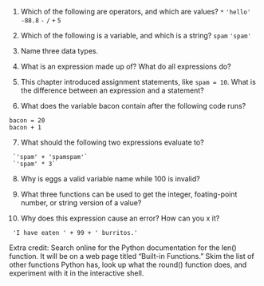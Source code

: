 1. Which of the following are operators, and which are values?
`*`
`'hello'`
`-88.8`
`-`
`/`
`+`
`5`

2. Which of the following is a variable, and which is a string?
`spam`
`'spam'`

3. Name three data types.

4. What is an expression made up of? What do all expressions do?

5. This chapter introduced assignment statements, like `spam = 10`. What is the difference between an expression and a statement?

6. What does the variable bacon contain after the following code runs?
```
bacon = 20
bacon + 1
```

7. What should the following two expressions evaluate to?
```
 `'spam' + 'spamspam'`
 `'spam' * 3`
```

8. Why is eggs a valid variable name while 100 is invalid?

9. What three functions can be used to get the integer, foating-point number, or string version of a value?

10. Why does this expression cause an error? How can you  x it?
```
 'I have eaten ' + 99 + ' burritos.'
```

Extra credit:
Search online for the Python documentation for the len() function. It will be on a web page titled “Built-in Functions.” Skim the list of other functions Python has, look up what the round() function does, and experiment with it in the interactive shell.